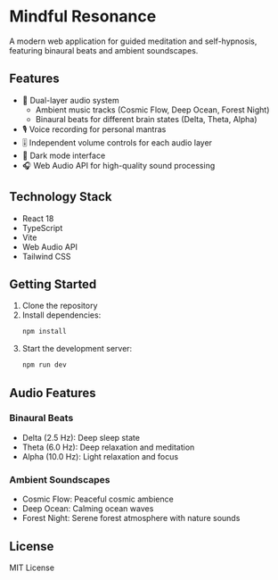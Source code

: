 # Mindful Resonance

A modern web application for guided meditation and self-hypnosis, featuring binaural beats and ambient soundscapes.

## Features

- 🎵 Dual-layer audio system
  - Ambient music tracks (Cosmic Flow, Deep Ocean, Forest Night)
  - Binaural beats for different brain states (Delta, Theta, Alpha)
- 🎙️ Voice recording for personal mantras
- 🎚️ Independent volume controls for each audio layer
- 🌙 Dark mode interface
- 🎧 Web Audio API for high-quality sound processing

## Technology Stack

- React 18
- TypeScript
- Vite
- Web Audio API
- Tailwind CSS

## Getting Started

1. Clone the repository
2. Install dependencies:
   ```bash
   npm install
   ```
3. Start the development server:
   ```bash
   npm run dev
   ```

## Audio Features

### Binaural Beats
- Delta (2.5 Hz): Deep sleep state
- Theta (6.0 Hz): Deep relaxation and meditation
- Alpha (10.0 Hz): Light relaxation and focus

### Ambient Soundscapes
- Cosmic Flow: Peaceful cosmic ambience
- Deep Ocean: Calming ocean waves
- Forest Night: Serene forest atmosphere with nature sounds

## License

MIT License

